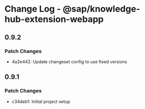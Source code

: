 # Change Log - @sap/knowledge-hub-extension-webapp

## 0.9.2

### Patch Changes

-   4a2e442: Update changeset config to use fixed versions

## 0.9.1

### Patch Changes

-   c34deb1: Initial project setup
